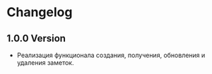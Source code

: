 # Changelog

## 1.0.0 Version
* Реализация функционала создания, получения, обновления и удаления заметок. 
